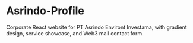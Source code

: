 # Asrindo-Profile
Corporate React website for PT Asrindo Environt Investama, with gradient design, service showcase, and Web3 mail contact form.
